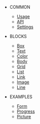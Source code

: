 * COMMON

  * [Usage](/common/usage.md)
  * [API](/base/api.md)
  * [Settings](/base/settings.md)
  <!-- * [Variables](/base/variables.md) -->
  <!-- * [Media](/base/media.md) -->
  <!-- * [Sizes](/base/sizes.md) -->
  <!-- * [Mixes](/common/mixes.md) -->
  <!-- * [Colors](/base/colors.md) -->
  <!-- * [Text](/base/text.md) -->

* BLOCKS
  * [Box](blocks/box.md)
  * [Text](blocks/text.md)
  * [Color](blocks/color.md)
  * [Body](blocks/body.md)
  * [Grid](blocks/grid.md)
  * [List](blocks/list.md)
  * [Link](blocks/link.md)
  * [Image](blocks/image.md)
  * [Line](blocks/line.md)

* EXAMPLES

  * [Form](complex/form.md)
  * [Progress](complex/progress.md)
  * [Picture](blocks/picture.md)
  <!-- * [Card](complex/card.md) -->
